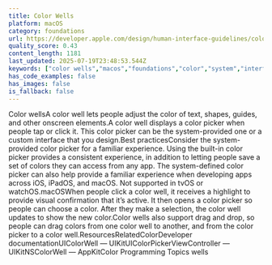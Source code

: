 ```yaml
---
title: Color Wells
platform: macOS
category: foundations
url: https://developer.apple.com/design/human-interface-guidelines/color-wells
quality_score: 0.43
content_length: 1181
last_updated: 2025-07-19T23:48:53.544Z
keywords: ["color wells","macos","foundations","color","system","interface","design","visual","selection"]
has_code_examples: false
has_images: false
is_fallback: false
---
```


Color wellsA color well lets people adjust the color of text, shapes, guides, and other onscreen elements.A color well displays a color picker when people tap or click it. This color picker can be the system-provided one or a custom interface that you design.Best practicesConsider the system-provided color picker for a familiar experience. Using the built-in color picker provides a consistent experience, in addition to letting people save a set of colors they can access from any app. The system-defined color picker can also help provide a familiar experience when developing apps across iOS, iPadOS, and macOS. Not supported in tvOS or watchOS.macOSWhen people click a color well, it receives a highlight to provide visual confirmation that it’s active. It then opens a color picker so people can choose a color. After they make a selection, the color well updates to show the new color.Color wells also support drag and drop, so people can drag colors from one color well to another, and from the color picker to a color well.ResourcesRelatedColorDeveloper documentationUIColorWell — UIKitUIColorPickerViewController — UIKitNSColorWell — AppKitColor Programming Topics wells